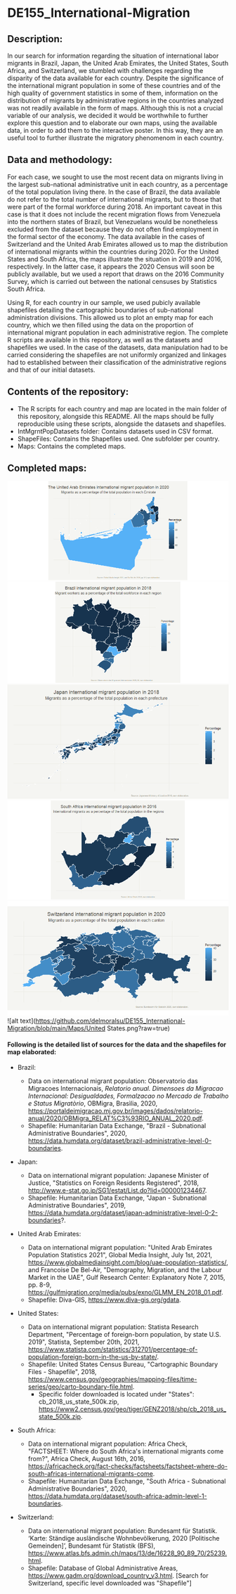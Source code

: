 # DE155_International-Migration

## Description:
In our search for information regarding the situation of international labor migrants in Brazil, Japan, the United Arab Emirates, the United States, South Africa, and Switzerland, we stumbled with challenges regarding the disparity of the data available for each country. Despite the significance of the international migrant population in some of these countries and of the high quality of government statistics in some of them, information on the distribution of migrants by administrative regions in the countries analyzed was not readily available in the form of maps. Although this is not a crucial variable of our analysis, we decided it would be worthwhile to further explore this question and to elaborate our own maps, using the available data, in order to add them to the interactive poster. In this way, they are an useful tool to further illustrate the migratory phenomenom in each country.

## Data and methodology:
For each case, we sought to use the most recent data on migrants living in the largest sub-national administrative unit in each country, as a percentage of the total population living there. In the case of Brazil, the data available do not refer to the total number of international migrants, but to those that were part of the formal workforce during 2018. An important caveat in this case is that it does not include the recent migration flows from Venezuela into the northern states of Brazil, but Venezuelans would be nonetheless excluded from the dataset because they do not often find employment in the formal sector of the economy. 
The data available in the cases of Switzerland and the United Arab Emirates allowed us to map the distribution of international migrants within the countries during 2020. For the United States and South Africa, the maps illustrate the situation in 2019 and 2016, respectively. In the latter case, it appears the 2020 Census will soon be publicly available, but we used a report that draws on the 2016 Community Survey, which is carried out between the national censuses by Statistics South Africa.

Using R, for each country in our sample, we used pubicly available shapefiles detailing the cartographic boundaries of sub-national administration divisions. This allowed us to plot an empty map for each country, which we then filled using the data on the proportion of international migrant population in each administrative region. The complete R scripts are available in this repository, as well as the datasets and shapefiles we used. In the case of the datasets, data manipulation had to be carried considering the shapefiles are not uniformly organized and linkages had to established between their classification of the administrative regions and that of our initial datasets.

## Contents of the repository:
- The R scripts for each country and map are located in the main folder of this repository, alongside this README. All the maps should be fully reproducible using these scripts, alongside the datasets and shapefiles.
- IntMgrntPopDatasets folder: Contains datasets used in CSV format.
- ShapeFiles: Contains the Shapefiles used. One subfolder per country.
- Maps: Contains the completed maps.

## Completed maps:
![alt text](https://github.com/delmoralsu/DE155_International-Migration/blob/main/Maps/UnitedArabEmirates.png?raw=true)
![alt text](https://github.com/delmoralsu/DE155_International-Migration/blob/main/Maps/Brazil.png?raw=true)
![alt text](https://github.com/delmoralsu/DE155_International-Migration/blob/main/Maps/Japan.png?raw=true)
![alt text](https://github.com/delmoralsu/DE155_International-Migration/blob/main/Maps/SouthAfrica.png?raw=true)
![alt text](https://github.com/delmoralsu/DE155_International-Migration/blob/main/Maps/Switzerland.png?raw=true)
![alt text](https://github.com/delmoralsu/DE155_International-Migration/blob/main/Maps/United States.png?raw=true)

#### Following is the detailed list of sources for the data and the shapefiles for map elaborated:
- Brazil:
  - Data on international migrant population: Observatorio das Migracoes Internacionais, *Relatorio anual. Dimensoes da Migracao Internacional: Desigualdades, Formalzacao no Mercado de Trabalho e Status Migratòrio*, OBMigra, Brasìlia, 2020, https://portaldeimigracao.mj.gov.br/images/dados/relatorio-anual/2020/OBMigra_RELAT%C3%93RIO_ANUAL_2020.pdf.
  - Shapefile: Humanitarian Data Exchange, "Brazil - Subnational Administrative Boundaries", 2020, https://data.humdata.org/dataset/brazil-administrative-level-0-boundaries.

- Japan:
  - Data on international migrant population: Japanese Minister of Justice, "Statistics on Foreign Residents Registered", 2018, http://www.e-stat.go.jp/SG1/estat/List.do?lid=000001234467. 
  - Shapefile: Humanitarian Data Exchange, "Japan - Subnational Administrative Boundaries", 2019, https://data.humdata.org/dataset/japan-administrative-level-0-2-boundaries?. 

- United Arab Emirates:
  - Data on international migrant population: "United Arab Emirates Population Statistics 2021", Global Media Insight, July 1st, 2021, https://www.globalmediainsight.com/blog/uae-population-statistics/, and Francoise De Bel-Air, "Demography, Migration, and the Labour Market in the UAE", Gulf Research Center: Explanatory Note 7, 2015, pp. 8-9, https://gulfmigration.org/media/pubs/exno/GLMM_EN_2018_01.pdf.
  - Shapefile: Diva-GIS, https://www.diva-gis.org/gdata.

- United States: 
  - Data on international migrant population: Statista Research Department, "Percentage of foreign-born population, by state U.S. 2019", Statista, September 20th, 2021, https://www.statista.com/statistics/312701/percentage-of-population-foreign-born-in-the-us-by-state/. 
  - Shapefile: United States Census Bureau, "Cartographic Boundary Files - Shapefile", 2018, https://www.census.gov/geographies/mapping-files/time-series/geo/carto-boundary-file.html.
    - Specific folder downloaded is located under "States": cb_2018_us_state_500k.zip, https://www2.census.gov/geo/tiger/GENZ2018/shp/cb_2018_us_state_500k.zip. 

- South Africa:
  - Data on international migrant population: Africa Check, "FACTSHEET: Where do South Africa's international migrants come from?", Africa Check, August 16th, 2016, https://africacheck.org/fact-checks/factsheets/factsheet-where-do-south-africas-international-migrants-come. 
  - Shapefile: Humanitarian Data Exchange, "South Africa - Subnational Administrative Boundaries", 2020, https://data.humdata.org/dataset/south-africa-admin-level-1-boundaries.
 
- Switzerland: 
  - Data on international migrant population: Bundesamt für Statistik. ‘Karte: Ständige ausländische Wohnbevölkerung, 2020 [Politische Gemeinden]’, Bundesamt für Statistik (BFS), https://www.atlas.bfs.admin.ch/maps/13/de/16228_90_89_70/25239.html.
  - Shapefile: Database of Global Administrative Areas, https://www.gadm.org/download_country_v3.html. [Search for Switzerland, specific level downloaded was "Shapefile"]
   
